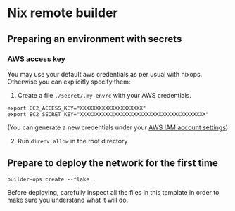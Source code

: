 # Nix remote builder

## Preparing an environment with secrets

### AWS access key

You may use your default aws credentials as per usual with nixops. Otherwise you can explicitly specify them:

1. Create a file `./secret/.my-envrc` with your AWS credentials.

```
export EC2_ACCESS_KEY="XXXXXXXXXXXXXXXXXXXX"
export EC2_SECRET_KEY="XXXXXXXXXXXXXXXXXXXXXXXXXXXXXXXXXXXXXXXX"
```

(You can generate a new credentials under your [AWS IAM account settings](https://console.aws.amazon.com/iam/home?#/security_credentials))

2. Run `direnv allow` in the root directory


## Prepare to deploy the network for the first time

```
builder-ops create --flake .
```

Before deploying, carefully inspect all the files in this template in order to make sure you understand what it will do.

